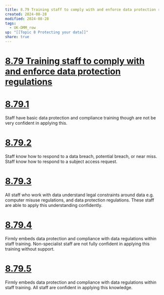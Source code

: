 ```yaml
---
title: 8.79 Training staff to comply with and enforce data protection regulations
created: 2024-08-28
modified: 2024-08-28
tags:
  - UK-DMM_row
up: "[[Topic 8 Protecting your data]]"
share: true
---
```

# [8.79 Training staff to comply with and enforce data protection regulations](8.79%20Training%20staff%20to%20comply%20with%20and%20enforce%20data%20protection%20regulations.md)
# [8.79.1](8.79.1.md)

Staff have basic data protection and compliance training though are not be very confident in applying this.

# [8.79.2](8.79.2.md)

Staff know how to respond to a data breach, potential breach, or near miss. Staff know how to respond to a subject access request.

# [8.79.3](8.79.3.md)

All staff who work with data understand legal constraints around data e.g. computer misuse regulations, and data protection regulations. These staff are able to apply this understanding confidently.

# [8.79.4](8.79.4.md)

Firmly embeds data protection and compliance with data regulations within staff training. Non-specialist staff are not fully confident in applying this training without support.

# [8.79.5](8.79.5.md)

Firmly embeds data protection and compliance with data regulations within staff training. All staff are confident in applying this knowledge.
